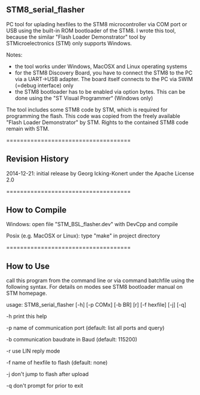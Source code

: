 STM8_serial_flasher
-------------------

PC tool for uplading hexfiles to the STM8 microcontroller via COM port or USB using the built-in ROM bootloader of the STM8. I wrote this tool, because the similar "Flash Loader Demonstrator" tool by STMicroelectronics (STM) only supports Windows.

Notes:
  - the tool works under Windows, MacOSX and Linux operating systems
  - for the STM8 Discovery Board, you have to connect the STM8 to the PC via a UART->USB adapter. The board itself connects to the PC via SWIM (=debug interface) only
  - the STM8 bootloader has to be enabled via option bytes. This can be done using the "ST Visual Programmer“ (Windows only)

The tool includes some STM8 code by STM, which is required for programming the flash. This code was copied from the freely available "Flash Loader Demonstrator" by STM. Rights to the contained STM8 code remain with STM.

====================================

Revision History
----------------

2014-12-21: initial release by Georg Icking-Konert under the Apache License 2.0

====================================

How to Compile
--------------

Windows: open file "STM_BSL_flasher.dev" with DevCpp and compile

Posix (e.g. MacOSX or Linux): type "make" in project directory

====================================

How to Use
----------

call this program from the command line or via command batchfile using the following syntax. For details on modes see STM8 bootloader manual on STM homepage.

usage: STM8_serial_flasher [-h] [-p COMx] [-b BR] [r] [-f hexfile] [-j] [-q]

-h    print this help

-p    name of communication port (default: list all ports and query)

-b    communication baudrate in Baud (default: 115200)

-r    use LIN reply mode

-f    name of hexfile to flash (default: none)

-j    don't jump to flash after upload

-q    don't prompt for <return> prior to exit
